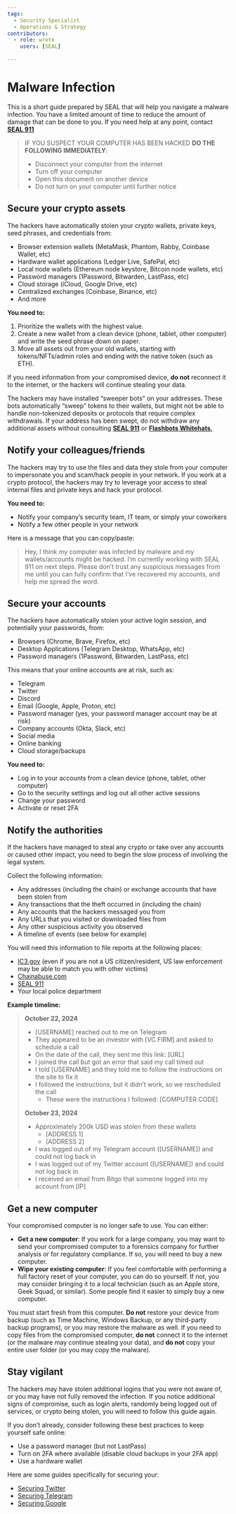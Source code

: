 ```yaml
---
tags:
  - Security Specialist
  - Operations & Strategy
contributors:
  - role: wrote
    users: [SEAL]

---
```


# Malware Infection

This is a short guide prepared by SEAL that will help you navigate a malware infection. You have a limited amount of time to reduce the amount of damage that can be done to you. If you need help at any point, contact [**SEAL 911**](https://t.me/seal_911_bot)

> IF YOU SUSPECT YOUR COMPUTER HAS BEEN HACKED **DO THE FOLLOWING IMMEDIATELY**:
>- Disconnect your computer from the internet
>- Turn off your computer
>- Open this document on another device
>- Do not turn on your computer until further notice

## Secure your crypto assets

The hackers have automatically stolen your crypto wallets, private keys, seed phrases, and credentials from:

- Browser extension wallets (MetaMask, Phantom, Rabby, Coinbase Wallet, etc)
- Hardware wallet applications (Ledger Live, SafePal, etc)
- Local node wallets (Ethereum node keystore, Bitcoin node wallets, etc)
- Password managers (1Password, Bitwarden, LastPass, etc)
- Cloud storage (iCloud, Google Drive, etc)
- Centralized exchanges (Coinbase, Binance, etc)
- And more

**You need to:**

1. Prioritize the wallets with the highest value.
2. Create a new wallet from a clean device (phone, tablet, other computer) and write the seed phrase down on paper.
3. Move all assets out from your old wallets, starting with tokens/NFTs/admin roles and ending with the native token (such as ETH).

If you need information from your compromised device, **do not** reconnect it to the internet, or the hackers will continue stealing your data.

The hackers may have installed “sweeper bots” on your addresses. These bots automatically “sweep” tokens to their wallets, but might not be able to handle non-tokenized deposits or protocols that require complex withdrawals. If your address has been swept, do not withdraw any additional assets without consulting [**SEAL 911**](https://t.me/seal_911_bot) or [**Flashbots Whitehats**.](https://whitehat.flashbots.net/)

## Notify your colleagues/friends

The hackers may try to use the files and data they stole from your computer to impersonate you and scam/hack people in your network. If you work at a crypto protocol, the hackers may try to leverage your access to steal internal files and private keys and hack your protocol.

**You need to:**

- Notify your company’s security team, IT team, or simply your coworkers
- Notify a few other people in your network

Here is a message that you can copy/paste:

> Hey, I think my computer was infected by malware and my wallets/accounts might be hacked. I’m currently working with SEAL 911 on next steps. Please don’t trust any suspicious messages from me until you can fully confirm that I’ve recovered my accounts, and help me spread the word.

## Secure your accounts

The hackers have automatically stolen your active login session, and potentially your passwords, from:

- Browsers (Chrome, Brave, Firefox, etc)
- Desktop Applications (Telegram Desktop, WhatsApp, etc)
- Password managers (1Password, Bitwarden, LastPass, etc)

This means that your online accounts are at risk, such as:

- Telegram
- Twitter
- Discord
- Email (Google, Apple, Proton, etc)
- Password manager (yes, your password manager account may be at risk)
- Company accounts (Okta, Slack, etc)
- Social media
- Online banking
- Cloud storage/backups

**You need to:**

- Log in to your accounts from a clean device (phone, tablet, other computer)
- Go to the security settings and log out all other active sessions
- Change your password
- Activate or reset 2FA

## Notify the authorities

If the hackers have managed to steal any crypto or take over any accounts or caused other impact, you need to begin the slow process of involving the legal system.

Collect the following information:

- Any addresses (including the chain) or exchange accounts that have been stolen from
- Any transactions that the theft occurred in (including the chain)
- Any accounts that the hackers messaged you from
- Any URLs that you visited or downloaded files from
- Any other suspicious activity you observed
- A timeline of events (see below for example)

You will need this information to file reports at the following places:

- [IC3.gov](http://IC3.gov) (even if you are not a US citizen/resident, US law enforcement may be able to match you with other victims)
- [Chainabuse.com](http://Chainabuse.com)
- [SEAL 911](https://t.me/seal_911_bot)
- Your local police department

**Example timeline:**

>**October 22, 2024**
>- [USERNAME] reached out to me on Telegram
>- They appeared to be an investor with [VC FIRM] and asked to schedule a call
>- On the date of the call, they sent me this link: [URL]
>- I joined the call but got an error that said my call timed out
>- I told [USERNAME] and they told me to follow the instructions on the site to fix it
>- I followed the instructions, but it didn’t work, so we rescheduled the call
>   - These were the instructions I followed: [COMPUTER CODE]
> 
>**October 23, 2024**
>- Approximately 200k USD was stolen from these wallets
>   - [ADDRESS 1]
>   - [ADDRESS 2]
>- I was logged out of my Telegram account ([USERNAME]) and could not log back in
>- I was logged out of my Twitter account ([USERNAME]) and could not log back in
>- I received an email from Bitgo that someone logged into my account from [IP]


## Get a new computer

Your compromised computer is no longer safe to use. You can either:

- **Get a new computer**: If you work for a large company, you may want to send your compromised computer to a forensics company for further analysis or for regulatory compliance. If so, you will need to buy a new computer.
- **Wipe your existing computer**: If you feel comfortable with performing a full factory reset of your computer, you can do so yourself. If not, you may consider bringing it to a local technician (such as an Apple store, Geek Squad, or similar). Some people find it easier to simply buy a new computer.

You must start fresh from this computer. **Do not** restore your device from backup (such as Time Machine, Windows Backup, or any third-party backup programs), or you may restore the malware as well. If you need to copy files from the compromised computer, **do not** connect it to the internet (or the malware may continue stealing your data), and **do not** copy your entire user folder (or you may copy the malware).

## Stay vigilant

The hackers may have stolen additional logins that you were not aware of, or you may have not fully removed the infection. If you notice additional signs of compromise, such as login alerts, randomly being logged out of services, or crypto being stolen, you will need to follow this guide again.


If you don’t already, consider following these best practices to keep yourself safe online:

- Use a password manager (but not LastPass)
- Turn on 2FA where available (disable cloud backups in your 2FA app)
- Use a hardware wallet


Here are some guides specifically for securing your:

- [Securing Twitter](../../community-management/twitter.md)
- [Securing Telegram](../../community-management/telegram.md)  
- [Securing Google](../../community-management/google.md)